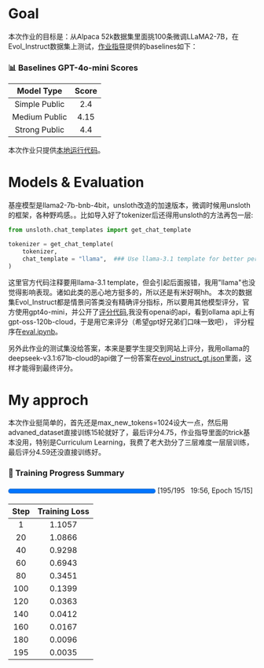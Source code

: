 # Goal
本次作业的目标是：从Alpaca 52k数据集里面挑100条微调LLaMA2-7B，在Evol_Instruct数据集上测试，[作业指导](https://speech.ee.ntu.edu.tw/~hylee/ml/ml2025-course-data//hw5.pdf)提供的baselines如下：
### 📊 Baselines GPT-4o-mini Scores

| Model Type | Score |
|:----------:|:-----:|
| Simple Public | 2.4  |
| Medium Public | 4.15 |
| Strong Public | 4.4  |

本次作业只提供[本地运行代码](Homework5_Finetuning_is_Powerful.ipynb)。

# Models & Evaluation
基座模型是llama2-7b-bnb-4bit，unsloth改造的加速版本，微调时候用unsloth的框架，各种野鸡感。。比如导入好了tokenizer后还得用unsloth的方法再包一层:
```python
from unsloth.chat_templates import get_chat_template

tokenizer = get_chat_template(
    tokenizer,
    chat_template = "llama",  ### Use llama-3.1 template for better performance here
)
```
这里官方代码注释要用llama-3.1 template，但会引起后面报错，我用"llama"也没觉得影响表现。诸如此类的恶心地方挺多的，所以还是有米好啊hh。
本次的数据集Evol_Instruct都是情景问答类没有精确评分指标，所以要用其他模型评分，官方使用gpt4o-mini，并公开了[评分代码](https://drive.google.com/file/d/12WFH1mCBG2zTM29olVy_itq7-pPWmRtX/view?usp=sharing),我没有openai的api，看到ollama api上有gpt-oss-120b-cloud，于是用它来评分（希望gpt好兄弟们口味一致吧），
评分程序在[eval.ipynb](eval.ipynb)。

另外此作业的测试集没给答案，本来是要学生提交到网站上评分，我用ollama的deepseek-v3.1:671b-cloud的api做了一份答案在[evol_instruct_gt.json](evol_instruct_gt.json)里面，这样才能得到最终评分。

# My approch
本次作业挺简单的，首先还是max_new_tokens=1024设大一点，然后用advaned_dataset直接训练15轮就好了，最后评分4.75，作业指导里面的trick基本没用，特别是Curriculum Learning，我费了老大劲分了三层难度一层层训练，最后评分4.59还没直接训练好。
### 🧩 Training Progress Summary

<div>
  <progress value="195" max="195" style="width:300px; height:20px; vertical-align: middle;"></progress>
  [195/195 &nbsp;&nbsp;19:56, Epoch 15/15]
</div>

| **Step** | **Training Loss** |
|:--------:|:-----------------:|
| 1   | 1.1057 |
| 20  | 1.0866 |
| 40  | 0.9298 |
| 60  | 0.6943 |
| 80  | 0.3451 |
| 100 | 0.1399 |
| 120 | 0.0363 |
| 140 | 0.0412 |
| 160 | 0.0167 |
| 180 | 0.0096 |
| 195 | 0.0035 |
